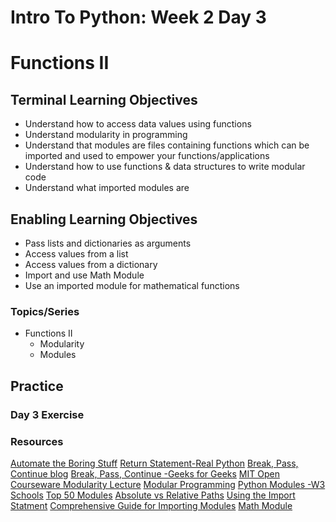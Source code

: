# Intro To Python: Week 2 Day 3
# Functions II

## Terminal Learning Objectives
- Understand how to access data values using functions
- Understand modularity in programming
- Understand that modules are files containing functions which can be imported and used to empower your functions/applications
- Understand how to use functions & data structures to write modular code
- Understand what imported modules are

## Enabling Learning Objectives
- Pass lists and dictionaries as arguments
- Access values from a list
- Access values from a dictionary
- Import and use Math Module
- Use an imported module for mathematical functions

### Topics/Series
- Functions II
    - Modularity
    - Modules

## Practice

### Day 3 Exercise

### Resources
[Automate the Boring Stuff](https://automatetheboringstuff.com/chapter3/)
[Return Statement-Real Python](https://realpython.com/python-return-statement/)
[Break, Pass, Continue blog](https://udhayprakash.blogspot.com/2015/07/difference-between-pass-continue-and.html#:~:text=In%20Python%2C%20Pass%2C%20Continue%20and%20break%20are%20used,the%20next%20consecutive%20loops.%20pass%20-%20Does%20nothing.)
[Break, Pass, Continue -Geeks for Geeks](https://www.geeksforgeeks.org/break-continue-and-pass-in-python/)
[MIT Open Courseware Modularity Lecture](https://ocw.mit.edu/courses/electrical-engineering-and-computer-science/6-001-structure-and-interpretation-of-computer-programs-spring-2005/video-lectures/1a-overview-and-introduction-to-lisp/)
[Modular Programming](https://www.tiny.cloud/blog/modular-programming-principle/)
[Python Modules -W3 Schools](https://www.w3schools.com/python/python_modules.asp)
[Top 50 Modules](https://catswhocode.com/python-modules-list/)
[Absolute vs Relative Paths](https://askanydifference.com/difference-between-absolute-and-relative-path/)
[Using the Import Statment](https://csatlas.com/python-import-file-module/)
[Comprehensive Guide for Importing Modules](https://chrisyeh96.github.io/2017/08/08/definitive-guide-python-imports.html)
[Math Module](https://docs.python.org/3/library/math.html#module-math)